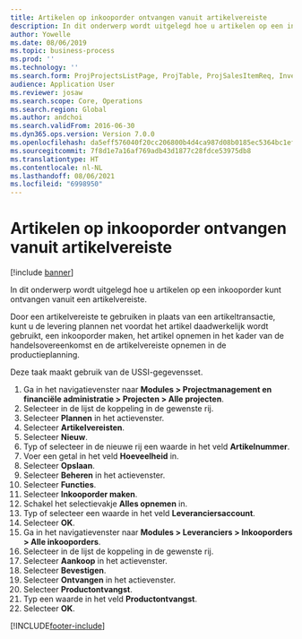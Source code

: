 ```yaml
---
title: Artikelen op inkooporder ontvangen vanuit artikelvereiste
description: In dit onderwerp wordt uitgelegd hoe u artikelen op een inkooporder kunt ontvangen vanuit een artikelvereiste.
author: Yowelle
ms.date: 08/06/2019
ms.topic: business-process
ms.prod: ''
ms.technology: ''
ms.search.form: ProjProjectsListPage, ProjTable, ProjSalesItemReq, InventItemIdLookupSimple, PurchCreateFromSalesOrder, VendAccountItemLookup, PurchTable, PurchEditLines
audience: Application User
ms.reviewer: josaw
ms.search.scope: Core, Operations
ms.search.region: Global
ms.author: andchoi
ms.search.validFrom: 2016-06-30
ms.dyn365.ops.version: Version 7.0.0
ms.openlocfilehash: da5eff576040f20cc206800b4d4ca987d08b0185ec5364bc1efc940f85d36371
ms.sourcegitcommit: 7f8d1e7a16af769adb43d1877c28fdce53975db8
ms.translationtype: HT
ms.contentlocale: nl-NL
ms.lasthandoff: 08/06/2021
ms.locfileid: "6998950"
---
```

# <a name="receive-items-on-purchase-order-from-item-requirement"></a>Artikelen op inkooporder ontvangen vanuit artikelvereiste

[!include [banner](../../includes/banner.md)]

In dit onderwerp wordt uitgelegd hoe u artikelen op een inkooporder kunt ontvangen vanuit een artikelvereiste.

Door een artikelvereiste te gebruiken in plaats van een artikeltransactie, kunt u de levering plannen net voordat het artikel daadwerkelijk wordt gebruikt, een inkooporder maken, het artikel opnemen in het kader van de handelsovereenkomst en de artikelvereiste opnemen in de productieplanning. 

Deze taak maakt gebruik van de USSI-gegevensset.

1. Ga in het navigatievenster naar **Modules > Projectmanagement en financiële administratie > Projecten > Alle projecten**.
2. Selecteer in de lijst de koppeling in de gewenste rij.
3. Selecteer **Plannen** in het actievenster.
4. Selecteer **Artikelvereisten**.
5. Selecteer **Nieuw**.
6. Typ of selecteer in de nieuwe rij een waarde in het veld **Artikelnummer**.
7. Voer een getal in het veld **Hoeveelheid** in.
8. Selecteer **Opslaan**.
9. Selecteer **Beheren** in het actievenster.
10. Selecteer **Functies**.
11. Selecteer **Inkooporder maken**.
12. Schakel het selectievakje **Alles opnemen** in.
13. Typ of selecteer een waarde in het veld **Leveranciersaccount**.
14. Selecteer **OK**.
15. Ga in het navigatievenster naar **Modules > Leveranciers > Inkooporders > Alle inkooporders**.
16. Selecteer in de lijst de koppeling in de gewenste rij.
17. Selecteer **Aankoop** in het actievenster.
18. Selecteer **Bevestigen**.
19. Selecteer **Ontvangen** in het actievenster.
20. Selecteer **Productontvangst**.
21. Typ een waarde in het veld **Productontvangst**.
22. Selecteer **OK**.



[!INCLUDE[footer-include](../../includes/footer-banner.md)]
